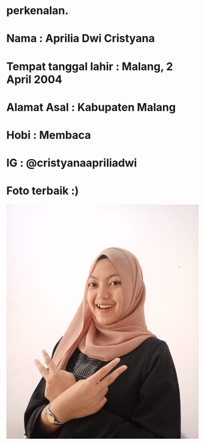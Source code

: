 # perkenalan.
# Nama : Aprilia Dwi Cristyana
# Tempat tanggal lahir : Malang, 2 April 2004
# Alamat Asal : Kabupaten Malang
# Hobi : Membaca
# IG : @cristyanaapriliadwi
# Foto terbaik :)
![Alt text](https://github.com/tsoaprilia/perkenalan./blob/master/Aku.jfif)
